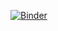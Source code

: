 [![Binder](https://mybinder.org/badge_logo.svg)](https://mybinder.org/v2/gh/Sabrecht/CS590-Class/tree/R-(SB)/R-(SB))
